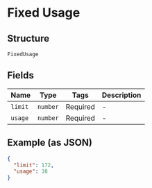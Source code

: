 
# Fixed Usage

## Structure

`FixedUsage`

## Fields

| Name | Type | Tags | Description |
|  --- | --- | --- | --- |
| `limit` | `number` | Required | - |
| `usage` | `number` | Required | - |

## Example (as JSON)

```json
{
  "limit": 172,
  "usage": 38
}
```

